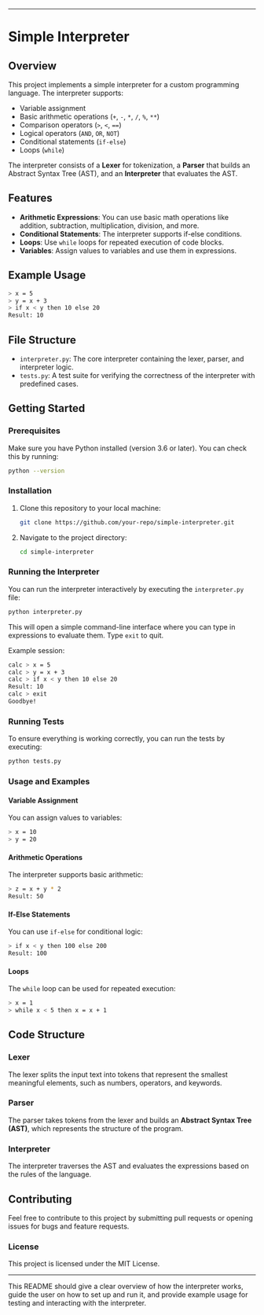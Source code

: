 
---

# Simple Interpreter

## Overview
This project implements a simple interpreter for a custom programming language. The interpreter supports:
- Variable assignment
- Basic arithmetic operations (`+`, `-`, `*`, `/`, `%`, `**`)
- Comparison operators (`>`, `<`, `==`)
- Logical operators (`AND`, `OR`, `NOT`)
- Conditional statements (`if-else`)
- Loops (`while`)

The interpreter consists of a **Lexer** for tokenization, a **Parser** that builds an Abstract Syntax Tree (AST), and an **Interpreter** that evaluates the AST.

## Features
- **Arithmetic Expressions**: You can use basic math operations like addition, subtraction, multiplication, division, and more.
- **Conditional Statements**: The interpreter supports if-else conditions.
- **Loops**: Use `while` loops for repeated execution of code blocks.
- **Variables**: Assign values to variables and use them in expressions.

## Example Usage
```bash
> x = 5
> y = x + 3
> if x < y then 10 else 20
Result: 10
```

## File Structure
- `interpreter.py`: The core interpreter containing the lexer, parser, and interpreter logic.
- `tests.py`: A test suite for verifying the correctness of the interpreter with predefined cases.

## Getting Started

### Prerequisites
Make sure you have Python installed (version 3.6 or later). You can check this by running:
```bash
python --version
```

### Installation
1. Clone this repository to your local machine:
    ```bash
    git clone https://github.com/your-repo/simple-interpreter.git
    ```
2. Navigate to the project directory:
    ```bash
    cd simple-interpreter
    ```

### Running the Interpreter
You can run the interpreter interactively by executing the `interpreter.py` file:
```bash
python interpreter.py
```
This will open a simple command-line interface where you can type in expressions to evaluate them. Type `exit` to quit.

Example session:
```bash
calc > x = 5
calc > y = x + 3
calc > if x < y then 10 else 20
Result: 10
calc > exit
Goodbye!
```

### Running Tests
To ensure everything is working correctly, you can run the tests by executing:
```bash
python tests.py
```

### Usage and Examples
#### Variable Assignment
You can assign values to variables:
```bash
> x = 10
> y = 20
```

#### Arithmetic Operations
The interpreter supports basic arithmetic:
```bash
> z = x + y * 2
Result: 50
```

#### If-Else Statements
You can use `if-else` for conditional logic:
```bash
> if x < y then 100 else 200
Result: 100
```

#### Loops
The `while` loop can be used for repeated execution:
```bash
> x = 1
> while x < 5 then x = x + 1
```

## Code Structure

### Lexer
The lexer splits the input text into tokens that represent the smallest meaningful elements, such as numbers, operators, and keywords.

### Parser
The parser takes tokens from the lexer and builds an **Abstract Syntax Tree (AST)**, which represents the structure of the program.

### Interpreter
The interpreter traverses the AST and evaluates the expressions based on the rules of the language.

## Contributing
Feel free to contribute to this project by submitting pull requests or opening issues for bugs and feature requests.

### License
This project is licensed under the MIT License.

---

This README should give a clear overview of how the interpreter works, guide the user on how to set up and run it, and provide example usage for testing and interacting with the interpreter.
